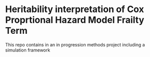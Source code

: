 # Heritability interpretation of Cox Proprtional Hazard Model Frailty Term

This repo contains in an in progression methods project including a simulation framework

